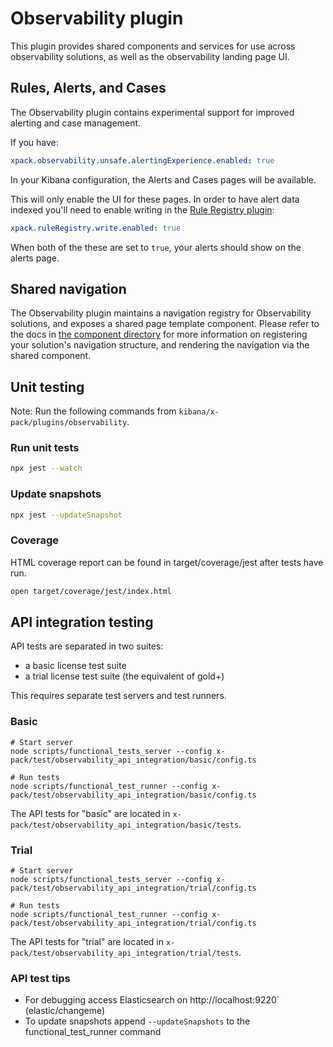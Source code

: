 # Observability plugin

This plugin provides shared components and services for use across observability solutions, as well as the observability landing page UI.

## Rules, Alerts, and Cases

The Observability plugin contains experimental support for improved alerting and
case management.

If you have:

```yaml
xpack.observability.unsafe.alertingExperience.enabled: true
```

In your Kibana configuration, the Alerts and Cases pages will be available.

This will only enable the UI for these pages. In order to have alert data indexed
you'll need to enable writing in the [Rule Registry plugin](../rule_registry/README.md):

```yaml
xpack.ruleRegistry.write.enabled: true
```

When both of the these are set to `true`, your alerts should show on the alerts page.

## Shared navigation

The Observability plugin maintains a navigation registry for Observability solutions, and exposes a shared page template component. Please refer to the docs in [the component directory](./components/shared/page_template/README.md) for more information on registering your solution's navigation structure, and rendering the navigation via the shared component. 

## Unit testing

Note: Run the following commands from `kibana/x-pack/plugins/observability`.

### Run unit tests

```bash
npx jest --watch
```

### Update snapshots

```bash
npx jest --updateSnapshot
```

### Coverage

HTML coverage report can be found in target/coverage/jest after tests have run.

```bash
open target/coverage/jest/index.html
```

## API integration testing

API tests are separated in two suites:

- a basic license test suite
- a trial license test suite (the equivalent of gold+)

This requires separate test servers and test runners.

### Basic

```
# Start server
node scripts/functional_tests_server --config x-pack/test/observability_api_integration/basic/config.ts

# Run tests
node scripts/functional_test_runner --config x-pack/test/observability_api_integration/basic/config.ts
```

The API tests for "basic" are located in `x-pack/test/observability_api_integration/basic/tests`.

### Trial

```
# Start server
node scripts/functional_tests_server --config x-pack/test/observability_api_integration/trial/config.ts

# Run tests
node scripts/functional_test_runner --config x-pack/test/observability_api_integration/trial/config.ts
```

The API tests for "trial" are located in `x-pack/test/observability_api_integration/trial/tests`.

### API test tips

- For debugging access Elasticsearch on http://localhost:9220` (elastic/changeme)
- To update snapshots append `--updateSnapshots` to the functional_test_runner command
